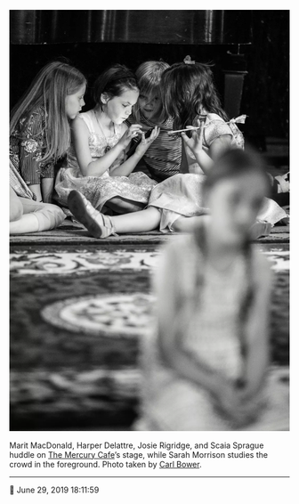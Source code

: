 ![Marit MacDonald, Harper Delattre, Josie Rigridge, and Scaia Sprague huddle on the Mercury Cafe’s stage](assets/05b3805e961e3e2757a3d4b7ae87c338.webp)

Marit MacDonald, Harper Delattre, Josie Rigridge, and Scaia Sprague huddle on [The Mercury Cafe](http://mercurycafe.com/)’s stage, while Sarah Morrison studies the crowd in the foreground. Photo taken by [Carl Bower](http://carlbowerphotos.com/).

- - - -

<span aria-hidden="true">📅</span> June 29, 2019 18:11:59
